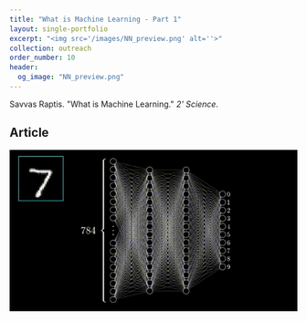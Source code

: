 ```yaml
---
title: "What is Machine Learning - Part 1"
layout: single-portfolio
excerpt: "<img src='/images/NN_preview.png' alt=''>"
collection: outreach
order_number: 10
header:
  og_image: "NN_preview.png"
---
```


Savvas Raptis. "What is Machine Learning." *2' Science*.
## Article


![test](/_outreach/what-is-ML-1_fig_1.gif)
